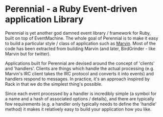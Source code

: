 # Perennial - a Ruby Event-driven application Library #

Perennial is yet another god damned event library / framework
for Ruby, built on top of EventMachine. The whole goal of Perennial
is to make it easy to build a particular style / class of application
such as [Marvin](http://github.com/Sutto/marvin). Most of the code
has been extracted from building Marvin (and later, BirdGrinder - like
Marvin but for twitter). 

Applications built for Perennial are devised around the concept of 'clients'
and 'handlers'. Clients are things which handle the actual processing (e.g. 
Marvin's IRC client takes the IRC protocol and converts it into events) and
handlers respond to messages. In practice, it's an approach inspired by Rack
in that we do the simplest thing's possible.

Since each event processed by a handler is incredibly simple (a symbol for a name
and a hash of associated options / details), and there are typically few requirements
(e.g. a handler only typically needs to define the 'handle' method) it
makes it relatively easy to build your application how you like.
